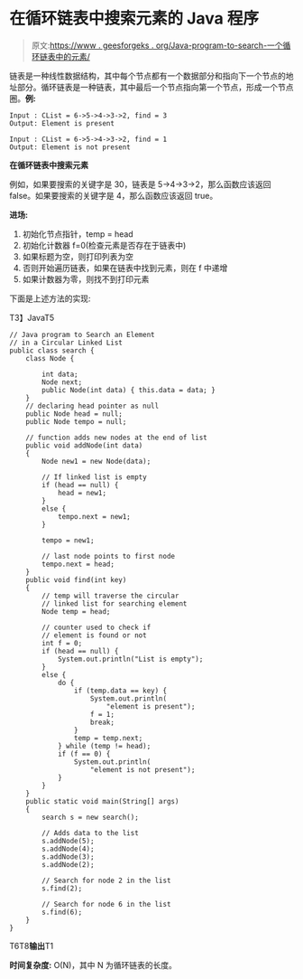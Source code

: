 # 在循环链表中搜索元素的 Java 程序

> 原文:[https://www . geesforgeks . org/Java-program-to-search-一个循环链表中的元素/](https://www.geeksforgeeks.org/java-program-to-search-an-element-in-a-circular-linked-list/)

链表是一种线性数据结构，其中每个节点都有一个数据部分和指向下一个节点的地址部分。循环链表是一种链表，其中最后一个节点指向第一个节点，形成一个节点圈。**例:**

```
Input : CList = 6->5->4->3->2, find = 3
Output: Element is present

Input : CList = 6->5->4->3->2, find = 1
Output: Element is not present
```

**在循环链表中搜索元素**

例如，如果要搜索的关键字是 30，链表是 5->4->3->2，那么函数应该返回 false。如果要搜索的关键字是 4，那么函数应该返回 true。

**进场:**

1.  初始化节点指针，temp = head
2.  初始化计数器 f=0(检查元素是否存在于链表中)
3.  如果标题为空，则打印列表为空
4.  否则开始遍历链表，如果在链表中找到元素，则在 f 中递增
5.  如果计数器为零，则找不到打印元素

下面是上述方法的实现:

T3】JavaT5

```
// Java program to Search an Element
// in a Circular Linked List
public class search {
    class Node {

        int data;
        Node next;
        public Node(int data) { this.data = data; }
    }
    // declaring head pointer as null
    public Node head = null;
    public Node tempo = null;

    // function adds new nodes at the end of list
    public void addNode(int data)
    {
        Node new1 = new Node(data);

        // If linked list is empty
        if (head == null) {
            head = new1;
        }
        else {
            tempo.next = new1;
        }

        tempo = new1;

        // last node points to first node
        tempo.next = head;
    }
    public void find(int key)
    {
        // temp will traverse the circular
        // linked list for searching element
        Node temp = head;

        // counter used to check if
        // element is found or not
        int f = 0;
        if (head == null) {
            System.out.println("List is empty");
        }
        else {
            do {
                if (temp.data == key) {
                    System.out.println(
                        "element is present");
                    f = 1;
                    break;
                }
                temp = temp.next;
            } while (temp != head);
            if (f == 0) {
                System.out.println(
                    "element is not present");
            }
        }
    }
    public static void main(String[] args)
    {
        search s = new search();

        // Adds data to the list
        s.addNode(5);
        s.addNode(4);
        s.addNode(3);
        s.addNode(2);

        // Search for node 2 in the list
        s.find(2);

        // Search for node 6 in the list
        s.find(6);
    }
}
```

T6T8**输出**T1

**时间复杂度:** O(N)，其中 N 为循环链表的长度。